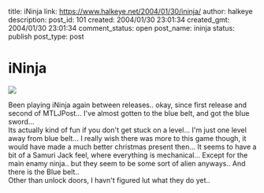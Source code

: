 title: iNinja
link: https://www.halkeye.net/2004/01/30/ininja/
author: halkeye
description: 
post_id: 101
created: 2004/01/30 23:01:34
created_gmt: 2004/01/30 23:01:34
comment_status: open
post_name: ininja
status: publish
post_type: post

# iNinja

![](http://www.halkeye.net/files/images/Composite_Jan_30_005.thumb.png)

Been playing iNinja again between releases.. okay, since first release and second of MTLJPost... I've almost gotten to the blue belt, and got the blue sword...  
Its actually kind of fun if you don't get stuck on a level... I'm just one level away from blue belt... I really wish there was more to this game though, it would have made a much better christmas present then... It seems to have a bit of a Samuri Jack feel, where everything is mechanical... Except for the main enamy ninja.. but they seem to be some sort of alien anyways.. And there is the Blue belt..  
Other than unlock doors, I havn't figured lut what they do yet..